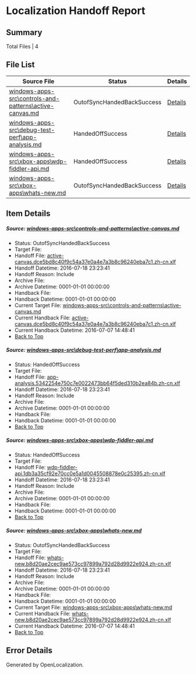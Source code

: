 # <a name='report-top'></a> Localization Handoff Report

## Summary
 Total Files | 4

## File List
 Source File | Status | Details 
 ----------- | ------ | ------- 
 [windows-apps-src\controls-and-patterns\active-canvas.md](https://github.com/Microsoft/windows-apps/blob/e1a1e6523587a35ed51ba668ac81633c04adc957/windows-apps-src/controls-and-patterns/active-canvas.md) | OutofSyncHandedBackSuccess | [Details](#4b65783394dbaaeaf3c0c55f3ca434c0e0ecd15e517)
 [windows-apps-src\debug-test-perf\app-analysis.md](https://github.com/Microsoft/windows-apps/blob/f6039361a5ebdeec5c685eda11a93564e5c0d341/windows-apps-src/debug-test-perf/app-analysis.md) | HandedOffSuccess | [Details](#020cf187c19954125ce4f4d8f7df197b5d431b811995)
 [windows-apps-src\xbox-apps\wdp-fiddler-api.md](https://github.com/Microsoft/windows-apps/blob/3cc2a4bd1859e46a73f3e806489eac7381fa6c17/windows-apps-src/xbox-apps/wdp-fiddler-api.md) | HandedOffSuccess | [Details](#886b289552529e7e3c029ac9f050f2b5e87baf3b5440)
 [windows-apps-src\xbox-apps\whats-new.md](https://github.com/Microsoft/windows-apps/blob/794a3fd8041e7d563c245845cb7a343e0a92176a/windows-apps-src/xbox-apps/whats-new.md) | OutofSyncHandedBackSuccess | [Details](#d9811a1e27ea6f27e18e534723850467cbb9fbfb5448)

## Item Details
##### <a name='4b65783394dbaaeaf3c0c55f3ca434c0e0ecd15e517'></a> Source: [windows-apps-src\controls-and-patterns\active-canvas.md](https://github.com/Microsoft/windows-apps/blob/e1a1e6523587a35ed51ba668ac81633c04adc957/windows-apps-src/controls-and-patterns/active-canvas.md)
* Status: OutofSyncHandedBackSuccess
* Target File: 
* Handoff File: [active-canvas.dce5bd8c40f9c54a37e0a4e7a3b8c96240eba7c1.zh-cn.xlf](https://github.com/Microsoft/WDG.handoff/blob/d82898a553da19f22104302c77ea109f6d010700/ol-handoff/Microsoft/windows-apps.zh-cn/master/active-canvas.dce5bd8c40f9c54a37e0a4e7a3b8c96240eba7c1.zh-cn.xlf)
* Handoff Datetime: 2016-07-18 23:23:41
* Handoff Reason: Include
* Archive File: 
* Archive Datetime: 0001-01-01 00:00:00
* Handback File: 
* Handback Datetime: 0001-01-01 00:00:00
* Current Target File: [windows-apps-src\controls-and-patterns\active-canvas.md](https://github.com/Microsoft/windows-apps.zh-cn/blob/bca83abcea8983793c4b2e273492df455b9ebf58/windows-apps-src/controls-and-patterns/active-canvas.md)
* Current Handback File: [active-canvas.dce5bd8c40f9c54a37e0a4e7a3b8c96240eba7c1.zh-cn.xlf](https://github.com/Microsoft/WDG.handback/blob/54f4c20d99d5eee8b729518034746c0ee2458777/ol-handback/Microsoft/windows-apps.zh-cn/master/active-canvas.dce5bd8c40f9c54a37e0a4e7a3b8c96240eba7c1.zh-cn.xlf)
* Current Handback Datetime: 2016-07-07 14:48:41
* [Back to Top](#report-top)

##### <a name='020cf187c19954125ce4f4d8f7df197b5d431b811995'></a> Source: [windows-apps-src\debug-test-perf\app-analysis.md](https://github.com/Microsoft/windows-apps/blob/f6039361a5ebdeec5c685eda11a93564e5c0d341/windows-apps-src/debug-test-perf/app-analysis.md)
* Status: HandedOffSuccess
* Target File: 
* Handoff File: [app-analysis.5342254e750c7e0022473bb64f5ded310b2ea84b.zh-cn.xlf](https://github.com/Microsoft/WDG.handoff/blob/d82898a553da19f22104302c77ea109f6d010700/ol-handoff/Microsoft/windows-apps.zh-cn/master/app-analysis.5342254e750c7e0022473bb64f5ded310b2ea84b.zh-cn.xlf)
* Handoff Datetime: 2016-07-18 23:23:41
* Handoff Reason: Include
* Archive File: 
* Archive Datetime: 0001-01-01 00:00:00
* Handback File: 
* Handback Datetime: 0001-01-01 00:00:00
* [Back to Top](#report-top)

##### <a name='886b289552529e7e3c029ac9f050f2b5e87baf3b5440'></a> Source: [windows-apps-src\xbox-apps\wdp-fiddler-api.md](https://github.com/Microsoft/windows-apps/blob/3cc2a4bd1859e46a73f3e806489eac7381fa6c17/windows-apps-src/xbox-apps/wdp-fiddler-api.md)
* Status: HandedOffSuccess
* Target File: 
* Handoff File: [wdp-fiddler-api.1db3a35cf92e70cc0e5a1d0045508878e0c25395.zh-cn.xlf](https://github.com/Microsoft/WDG.handoff/blob/d82898a553da19f22104302c77ea109f6d010700/ol-handoff/Microsoft/windows-apps.zh-cn/master/wdp-fiddler-api.1db3a35cf92e70cc0e5a1d0045508878e0c25395.zh-cn.xlf)
* Handoff Datetime: 2016-07-18 23:23:41
* Handoff Reason: Include
* Archive File: 
* Archive Datetime: 0001-01-01 00:00:00
* Handback File: 
* Handback Datetime: 0001-01-01 00:00:00
* [Back to Top](#report-top)

##### <a name='d9811a1e27ea6f27e18e534723850467cbb9fbfb5448'></a> Source: [windows-apps-src\xbox-apps\whats-new.md](https://github.com/Microsoft/windows-apps/blob/794a3fd8041e7d563c245845cb7a343e0a92176a/windows-apps-src/xbox-apps/whats-new.md)
* Status: OutofSyncHandedBackSuccess
* Target File: 
* Handoff File: [whats-new.b8d20ae2cec9ae573cc97899a792d28d9922e924.zh-cn.xlf](https://github.com/Microsoft/WDG.handoff/blob/d82898a553da19f22104302c77ea109f6d010700/ol-handoff/Microsoft/windows-apps.zh-cn/master/whats-new.b8d20ae2cec9ae573cc97899a792d28d9922e924.zh-cn.xlf)
* Handoff Datetime: 2016-07-18 23:23:41
* Handoff Reason: Include
* Archive File: 
* Archive Datetime: 0001-01-01 00:00:00
* Handback File: 
* Handback Datetime: 0001-01-01 00:00:00
* Current Target File: [windows-apps-src\xbox-apps\whats-new.md](https://github.com/Microsoft/windows-apps.zh-cn/blob/bca83abcea8983793c4b2e273492df455b9ebf58/windows-apps-src/xbox-apps/whats-new.md)
* Current Handback File: [whats-new.b8d20ae2cec9ae573cc97899a792d28d9922e924.zh-cn.xlf](https://github.com/Microsoft/WDG.handback/blob/54f4c20d99d5eee8b729518034746c0ee2458777/ol-handback/Microsoft/windows-apps.zh-cn/master/whats-new.b8d20ae2cec9ae573cc97899a792d28d9922e924.zh-cn.xlf)
* Current Handback Datetime: 2016-07-07 14:48:41
* [Back to Top](#report-top)


## Error Details

Generated by OpenLocalization.
